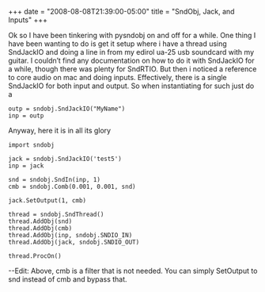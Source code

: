 +++
date = "2008-08-08T21:39:00-05:00"
title = "SndObj, Jack, and Inputs"
+++

Ok so I have been tinkering with pysndobj on and off for a while. One thing I have been wanting to do is get it setup where i have a thread using SndJackIO and doing a line in from my edirol ua-25 usb soundcard with my guitar. I couldn’t find any documentation on how to do it with SndJackIO for a while, though there was plenty for SndRTIO. But then i noticed a reference to core audio on mac and doing inputs. Effectively, there is a single SndJackIO for both input and output. So when instantiating for such just do a

```
outp = sndobj.SndJackIO("MyName")
inp = outp
```

Anyway, here it is in all its glory

```
import sndobj

jack = sndobj.SndJackIO('test5')
inp = jack

snd = sndobj.SndIn(inp, 1)
cmb = sndobj.Comb(0.001, 0.001, snd)

jack.SetOutput(1, cmb)

thread = sndobj.SndThread()
thread.AddObj(snd)
thread.AddObj(cmb)
thread.AddObj(inp, sndobj.SNDIO_IN)
thread.AddObj(jack, sndobj.SNDIO_OUT)

thread.ProcOn()
```

--Edit: Above, cmb is a filter that is not needed. You can simply SetOutput to snd instead of cmb and bypass that.
